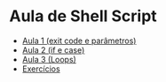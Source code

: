 # Aula de Shell Script

* [Aula 1 (exit code e parâmetros)](https://github.com/mateushlsilva/aula_Shell_Script/tree/main/aula1)
* [Aula 2 (if e case)](https://github.com/mateushlsilva/aula_Shell_Script/tree/main/aula2)
* [Aula 3 (Loops)](https://github.com/mateushlsilva/aula_Shell_Script/tree/main/aula3)
* [Exercícios](https://github.com/mateushlsilva/aula_Shell_Script/tree/main/exercicios)
